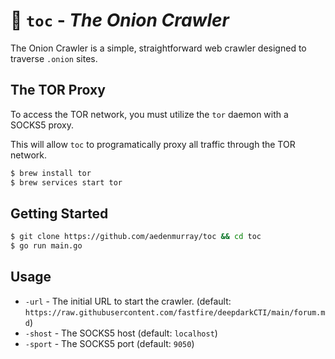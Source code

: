 # :onion: `toc` - _The Onion Crawler_

The Onion Crawler is a simple, straightforward web crawler designed to traverse `.onion` sites.

## The TOR Proxy

To access the TOR network, you must utilize the `tor` daemon with a SOCKS5 proxy.

This will allow `toc` to programatically proxy all traffic through the TOR network.

```sh
$ brew install tor
$ brew services start tor
```

## Getting Started

```sh
$ git clone https://github.com/aedenmurray/toc && cd toc
$ go run main.go 
```

## Usage

- `-url` - The initial URL to start the crawler. (default: `https://raw.githubusercontent.com/fastfire/deepdarkCTI/main/forum.md`)
- `-shost` - The SOCKS5 host (default: `localhost`)
- `-sport` - The SOCKS5 port (default: `9050`)
